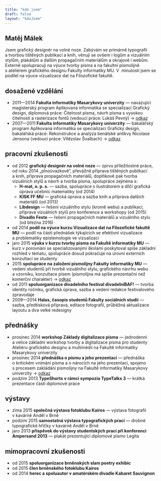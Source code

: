 ```yaml
---
title: "kdo jsem"
draft: false
layout: "kdoJsem"
---
```


<div id="description" class="white">
	<div class="name">
		<h2>Matěj Málek</h2>
	</div>
	<div class="perex">
		<p>Jsem grafický designér na volné noze. Zabývám se primárně typografií a&nbsp;tvorbou tištěných publikací a&nbsp;knih, věnuji se ovšem i logům a&nbsp;vizuálním stylům, plakátům a&nbsp;dalším propagačním materiálům a okrajově i&nbsp;webům. Externě spolupracuji na výuce tvorby písma a&nbsp;na fakultní písmolijně s&nbsp;ateliérem grafického designu Fakulty informatiky MU. V&nbsp; minulosti jsem se podílel na výuce vizualizace dat na Filozofické fakultě.</p>
	</div>
</div>
<DIV id="cv">

## dosažené vzdělání ##

* <span class="rok">2011—2014 </span>**Fakulta informatiky Masarykovy univerzity**&nbsp;— navazující magisterský program Aplikovaná informatika se specializací Grafický design, diplomová práce: Čitelnost písma, návrh písma s&nbsp;vysokou čitelností a&nbsp;rasterizace fontů (vedoucí práce: Lukáš Pevný) →&nbsp;[odkaz](https://is.muni.cz/th/256189/fi_m/malek-diplomova_prace.pdf)
* <span class="rok">2007—2011 </span>**Fakulta informatiky Masarykovy univerzity**&nbsp;— bakalářský program Aplikovaná informatika se specializací Grafický design, bakalářská práce: Rekonstrukce a&nbsp;analýza benátské antikvy Nicolase Jensona (vedoucí práce: Vítězslav Švalbach) →&nbsp;[odkaz](https://is.muni.cz/th/256189/fi_b/Malek_pv_bp.pdf)

## pracovní zkušenosti ##

* <span class="rok">od 2012 </span>**grafický designér na volné noze**&nbsp;— zprvu příležitostné práce, od roku 2014 „plnoúvazkově“, převážně příprava tištěných publikací a&nbsp;knih, příprava propagačních materiálů, doplňkově pak tvorba vizuálních stylů a&nbsp;návrh a&nbsp;tvorba písma, spolupráce zejména s:
	* **H-mat, o. p. s.**&nbsp;— sazba, spolupráce s&nbsp;ilustrátorem a&nbsp;dílčí grafická úprava učebnic matematiky (od 2014)
	* **KISK FF MU**&nbsp;— grafická úprava a&nbsp;sazba knih a&nbsp;příprava dalších materiálů (od 2013)
	* **Libdesign**&nbsp;— řešení vizuálního stylu (kromě webu) a&nbsp;publikací, příprava vizuálních stylů pro konference a&nbsp;workshopy (od 2015)
	* **Divadlo Feste**&nbsp;— řešení propagačních materiálů a&nbsp;vizuálního stylu (od března 2016)
* <span class="rok">od 2014 </span>**podíl na výuce kurzu Vizualizace dat na Filozofické fakultě MU**&nbsp;— podíl na části přednášek týkajících se efektivní vizualizace a&nbsp;problematiky epistemologie ve vizualizaci
* <span class="rok">jaro 2015 </span>**výuka v&nbsp;kurzu tvorby písma na Fakultě informatiky MU**&nbsp;— kurz v&nbsp;porovnání se specializovanými školami poskytoval spíše základní rozhled v&nbsp;tématu, spolupráce dosud pokračuje na úrovni externích konzultací se studenty
* <span class="rok">2015 </span>**spolupráce na založení písmolijny Fakulty informatiky MU**&nbsp;— vedení studentů při tvorbě vizuálního stylu, grafického návrhu webu a&nbsp;vzorníku, konzultace písem (písmolijna má spíše prezentační než komerční charakter) →&nbsp;[odkaz](http://zeroplusone.fi.muni.cz/)
* <span class="rok">od 2011 </span>**spoluorganizace divadelního festival divadelníBAF!**&nbsp;— tvorba identity ročníku, grafická úprava, sazba a&nbsp;vedení redakce festivalového zpravodaje
* <span class="rok">2009—2014 </span>**Halas, časopis studentů Fakulty sociálních studií**&nbsp;— sazba, předtisková příprava, editace fotografií, průběžná aktualizace layoutu a&nbsp;dva velké redesigny

## přednášky ##

* <span class="rok">prosinec 2014 </span>**workshop Základy digitalizace písma**&nbsp;— jednodenní a&nbsp;velice základní workshop tvorby a&nbsp;digitalizace písma pro studenty Ateliéru grafického designu a&nbsp;multimédií na Fakultě informatiky Masarykovy univerzity
* <span class="rok">prosinec 2014 </span>**přednáška o&nbsp;písmu a&nbsp;jeho prezentaci**&nbsp;— přednáška o&nbsp;kritickém vnímání písma a&nbsp;o&nbsp;nárocích na jeho prezentaci, spojeno s&nbsp;procesem zakládání písmolijny na Fakultě informatiky Masarykovy univerzity →&nbsp;[odkaz](https://www.slideshare.net/stilltesting/o-pismu-a-jeho-prezentaci)
* <span class="rok">podzim 2013 </span>**TypeShorts v&nbsp;rámci sympozia TypeTalks 3**&nbsp;— krátká prezentace části diplomové práce

## výstavy ##

* <span class="rok">zima 2015 </span>**společná výstava fotoklubu Kairos**&nbsp;— výstava fotografií v&nbsp;kavárně Anděl v&nbsp;Brně
* <span class="rok">podzim 2015 </span>**samostatná výstava typografických prací**&nbsp;— drobné typografické hříčky v&nbsp;kavárně Anděl v&nbsp;Brně
* <span class="rok">jaro 2013 </span>**příspěvek do výstavy studentských prací při konferenci Ampersand 2013**&nbsp;— plakát prezentující diplomové písmo Legita

## mimopracovní zkušenosti ##

* <span class="rok">od 2015 </span>**spoluorganizace brněnských slam poetry exhibic**
* <span class="rok">od 2015 </span>**člen brněnského fotoklubu Kairos**
* <span class="rok">od 2014 </span>**herec a&nbsp;spoluautor v&nbsp;amatérském divadle Kabaret Sauvignon**

</DIV>